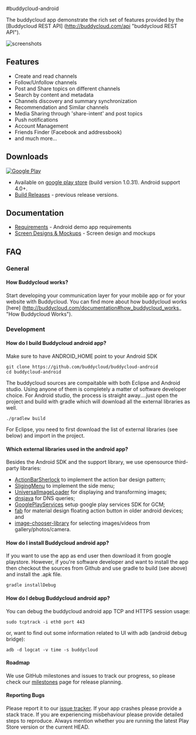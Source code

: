 #buddycloud-android 

The buddycloud app demonstrate the rich set of features provided by the [Buddycloud REST API] (http://buddycloud.com/api "buddycloud REST API").

![screenshots](https://raw.githubusercontent.com/buddycloud/buddycloud-android/master/screenshots.png)

## Features

* Create and read channels 
* Follow/Unfollow channels
* Post and Share topics on different channels
* Search by content and metadata
* Channels discovery and summary synchronization
* Recommendation and Similar channels
* Media Sharing through 'share-intent' and post topics 
* Push notifications
* Account Management
* Friends Finder (Facebook and addressbook)
* and much more...
 
## Downloads

[![Google Play](http://developer.android.com/images/brand/en_generic_rgb_wo_45.png)](https://play.google.com/store/apps/details?id=com.buddycloud)

* Available on [google play store](https://play.google.com/store/apps/details?id=com.buddycloud) (build version 1.0.31). Android support 4.0+.
* [Build Releases](http://downloads.buddycloud.com/packages/android/) - previous release versions.

## Documentation
 * [Requirements](https://docs.google.com/a/buddycloud.com/document/d/1c-vJ8lUbpZ47P-7gIpTtjhTL54d10aQkD0mI12uwEuA/edit) - Android demo app requirements
 * [Screen Designs & Mockups](https://buddycloud.mybalsamiq.com/projects/android/grid) - Screen design and mockups

## FAQ

### General

#### How Buddycloud works?

Start developing your communication layer for your mobile app or for your website with Buddycloud. You can find more about how buddycloud works [here] (http://buddycloud.com/documentation#how_buddycloud_works_ "How Buddycloud Works").


### Development

#### How do I build Buddycloud android app?

Make sure to have ANDROID_HOME point to your Android SDK

	git clone https://github.com/buddycloud/buddycloud-android
	cd buddycloud-android

The buddycloud sources are compaitable with both Eclipse and Android studio. Using anyone of them is completely a matter of software developer choice. For Android studio, the process is straight away....just open the project and build with gradle which will download all the external libraries as well.

	./gradlew build

For Eclipse, you need to first download the list of external libraries (see below) and import in the project.

#### Which external libraries used in the android app? 

Besides the Android SDK and the support library, we use opensource third-party libraries:

* [ActionBarSherlock](https://github.com/JakeWharton/ActionBarSherlock) to implement the action bar design pattern; 
* [SligingMenu](https://github.com/jfeinstein10/SlidingMenu) to implement the side menu;
* [UniversalImageLoader](https://github.com/nostra13/Android-Universal-Image-Loader) for displaying and transforming images;
* [dnsjava](http://www.xbill.org/dnsjava/) for DNS queries;
* [GooglePlayServices](https://developer.android.com/google/play-services/setup.html) setup google play services SDK for GCM;
* [fab](https://github.com/shell-software/fab) for material design floating action button in older android devices; and
* [image-chooser-library](https://github.com/coomar2841/image-chooser-library) for selecting images/videos from gallery/photos/camera.

#### How do I install Buddycloud android app?

If you want to use the app as end user then download it from google playstore. However, if you're software developer and want to install the app then checkout the sources from Github and use gradle to build (see above) and install the .apk file.

	gradle installDebug

#### How do I debug Buddycloud android app?

You can debug the buddycloud android app TCP and HTTPS session usage:

	sudo tcptrack -i eth0 port 443

or, want to find out some information related to UI with adb (android debug bridge):

    adb -d logcat -v time -s buddycloud
    
#### Roadmap

We use GitHub milestones and issues to track our progress, so please check our [milestones](https://github.com/buddycloud/buddycloud-android/milestones) page for release planning. 

#### Reporting Bugs

Please report it to our [issue tracker][issues]. If your app crashes please
provide a stack trace. If you are experiencing misbehaviour please provide
detailed steps to reproduce. Always mention whether you are running the latest
Play Store version or the current HEAD.

[issues]: https://github.com/buddycloud/buddycloud-android/issues
